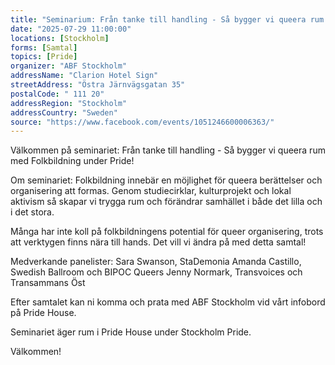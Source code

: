 ```yaml
---
title: "Seminarium: Från tanke till handling - Så bygger vi queera rum med folkbildning"
date: "2025-07-29 11:00:00"
locations: [Stockholm]
forms: [Samtal]
topics: [Pride]
organizer: "ABF Stockholm"
addressName: "Clarion Hotel Sign"
streetAddress: "Östra Järnvägsgatan 35"
postalCode: " 111 20"
addressRegion: "Stockholm"
addressCountry: "Sweden"
source: "https://www.facebook.com/events/1051246600006363/"
---
```

Välkommen på seminariet: Från tanke till handling - Så bygger vi queera rum med Folkbildning under Pride!

Om seminariet:
Folkbildning innebär en möjlighet för queera berättelser och organisering att formas. Genom studiecirklar, kulturprojekt och lokal aktivism så skapar vi trygga rum och förändrar samhället i både det lilla och i det stora. 

Många har inte koll på folkbildningens potential för queer organisering, trots att verktygen finns nära till hands. Det vill vi ändra på med detta samtal!

Medverkande panelister:
Sara Swanson, StaDemonia
Amanda Castillo, Swedish Ballroom och BIPOC Queers
Jenny Normark, Transvoices och Transammans Öst

Efter samtalet kan ni komma och prata med ABF Stockholm vid vårt infobord på Pride House.

Seminariet äger rum i Pride House under Stockholm Pride. 

Välkommen! 